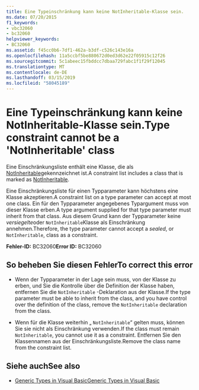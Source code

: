```yaml
---
title: Eine Typeinschränkung kann keine NotInheritable-Klasse sein.
ms.date: 07/20/2015
f1_keywords:
- vbc32060
- bc32060
helpviewer_keywords:
- BC32060
ms.assetid: f45cc0b6-7df1-462a-b3df-c526c143e16a
ms.openlocfilehash: 11a5ccbf5be880672d0ed3d62e22f05915c12f26
ms.sourcegitcommit: 5c1abeec15fbddcc7dbaa729fabc1f1f29f12045
ms.translationtype: MT
ms.contentlocale: de-DE
ms.lasthandoff: 03/15/2019
ms.locfileid: "58045189"
---
```

# <a name="type-constraint-cannot-be-a-notinheritable-class"></a><span data-ttu-id="321b3-102">Eine Typeinschränkung kann keine NotInheritable-Klasse sein.</span><span class="sxs-lookup"><span data-stu-id="321b3-102">Type constraint cannot be a 'NotInheritable' class</span></span>
<span data-ttu-id="321b3-103">Eine Einschränkungsliste enthält eine Klasse, die als [NotInheritable](../../visual-basic/language-reference/modifiers/notinheritable.md)gekennzeichnet ist.</span><span class="sxs-lookup"><span data-stu-id="321b3-103">A constraint list includes a class that is marked as [NotInheritable](../../visual-basic/language-reference/modifiers/notinheritable.md).</span></span>  
  
 <span data-ttu-id="321b3-104">Eine Einschränkungsliste für einen Typparameter kann höchstens eine Klasse akzeptieren.</span><span class="sxs-lookup"><span data-stu-id="321b3-104">A constraint list on a type parameter can accept at most one class.</span></span> <span data-ttu-id="321b3-105">Ein für den Typparameter angegebenes Typargument muss von dieser Klasse erben.</span><span class="sxs-lookup"><span data-stu-id="321b3-105">A type argument supplied for that type parameter must inherit from that class.</span></span> <span data-ttu-id="321b3-106">Aus diesem Grund kann der Typparameter keine *versiegelte*oder `NotInheritable`Klasse als Einschränkung annehmen.</span><span class="sxs-lookup"><span data-stu-id="321b3-106">Therefore, the type parameter cannot accept a *sealed*, or `NotInheritable`, class as a constraint.</span></span>  
  
 <span data-ttu-id="321b3-107">**Fehler-ID:** BC32060</span><span class="sxs-lookup"><span data-stu-id="321b3-107">**Error ID:** BC32060</span></span>  
  
## <a name="to-correct-this-error"></a><span data-ttu-id="321b3-108">So beheben Sie diesen Fehler</span><span class="sxs-lookup"><span data-stu-id="321b3-108">To correct this error</span></span>  
  
-   <span data-ttu-id="321b3-109">Wenn der Typparameter in der Lage sein muss, von der Klasse zu erben, und Sie die Kontrolle über die Definition der Klasse haben, entfernen Sie die `NotInheritable` -Deklaration aus der Klasse.</span><span class="sxs-lookup"><span data-stu-id="321b3-109">If the type parameter must be able to inherit from the class, and you have control over the definition of the class, remove the `NotInheritable` declaration from the class.</span></span>  
  
-   <span data-ttu-id="321b3-110">Wenn für die Klasse weiterhin „ `NotInheritable`“ gelten muss, können Sie sie nicht als Einschränkung verwenden.</span><span class="sxs-lookup"><span data-stu-id="321b3-110">If the class must remain `NotInheritable`, you cannot use it as a constraint.</span></span> <span data-ttu-id="321b3-111">Entfernen Sie den Klassennamen aus der Einschränkungsliste.</span><span class="sxs-lookup"><span data-stu-id="321b3-111">Remove the class name from the constraint list.</span></span>  
  
## <a name="see-also"></a><span data-ttu-id="321b3-112">Siehe auch</span><span class="sxs-lookup"><span data-stu-id="321b3-112">See also</span></span>

- [<span data-ttu-id="321b3-113">Generic Types in Visual Basic</span><span class="sxs-lookup"><span data-stu-id="321b3-113">Generic Types in Visual Basic</span></span>](../../visual-basic/programming-guide/language-features/data-types/generic-types.md)
